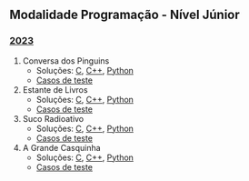 ## Modalidade Programação - Nível Júnior

### [2023](provas/ProvaOBI2023_cfpj.pdf)

1. Conversa dos Pinguins
    - Soluções: [C](solutions/CF_JR_2023_F1_Conversa_dos_Pinguins.c), [C++](solutions/CF_JR_2023_F1_Conversa_dos_Pinguins.cpp), [Python](solutions/CF_JR_2023_F1_Conversa_dos_Pinguins.py)
    - [Casos de teste](test_set/2023cfpj_pinguins.zip)
2. Estante de Livros
    - Soluções: [C](solutions/CF_JR_2023_F1_Estante_de_Livros.c), [C++](solutions/CF_JR_2023_F1_Estante_de_Livros.cpp), [Python](solutions/CF_JR_2023_F1_Estante_de_Livros.py)
    - [Casos de teste](test_set/2023cfpj_estante.zip)
3. Suco Radioativo
    - Soluções: [C](solutions/CF_JR_2023_F1_Suco.c), [C++](solutions/CF_JR_2023_F1_Suco.cpp), [Python](solutions/CF_JR_2023_F1_Suco.py)
    - [Casos de teste](test_set/2023cfpj_suco.zip)
4. A Grande Casquinha
    - Soluções: [C](solutions/CF_JR_2023_F1_Casquinha.c), [C++](solutions/CF_JR_2023_F1_Casquinha.cpp), [Python](solutions/CF_JR_2023_F1_Casquinha.py)
    - [Casos de teste](test_set/2023cfpj_casquinha.zip)
